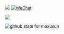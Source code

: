 [![](https://leetcode-badge.haozibi.dev/v1cn/solved/maxusun.svg?style=flat-square&labelColor=black&color=%23ffa116&label=Solved&query=solvedOverTotal&logo=leetcode&logoColor=yellow)](https://www.leetcode-cn.com/u/maxusun)
[![WeChat](https://img.shields.io/badge/WeChat-mx_ninthSun-brightgreen.svg?style=flat-square&logo=Juejin)](wechat_qr_code.jpg?raw=true)

![](https://leetcode-badge.haozibi.dev/v1cn/chart/submission-calendar/maxusun.svg)

<img  src="https://github-readme-stats.vercel.app/api?username=maxusun&show_icons=true&icon_color=0366d6&bg_color=ffffff&hide_title=false" alt="github stats for maxusun">
